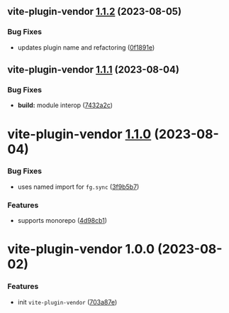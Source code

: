 ## vite-plugin-vendor [1.1.2](https://github.com/bent10/vite-plugins/compare/vite-plugin-vendor@1.1.1...vite-plugin-vendor@1.1.2) (2023-08-05)


### Bug Fixes

* updates plugin name and refactoring ([0f1891e](https://github.com/bent10/vite-plugins/commit/0f1891eb4e91ed442d8881064ae86de75e062b71))

## vite-plugin-vendor [1.1.1](https://github.com/bent10/vite-plugins/compare/vite-plugin-vendor@1.1.0...vite-plugin-vendor@1.1.1) (2023-08-04)


### Bug Fixes

* **build:** module interop ([7432a2c](https://github.com/bent10/vite-plugins/commit/7432a2c7fa25016ad4621a63d508bfe5977d658b))

# vite-plugin-vendor [1.1.0](https://github.com/bent10/vite-plugins/compare/vite-plugin-vendor@1.0.0...vite-plugin-vendor@1.1.0) (2023-08-04)


### Bug Fixes

* uses named import for `fg.sync` ([3f9b5b7](https://github.com/bent10/vite-plugins/commit/3f9b5b76f3d392fb88c13bab1829b8581ea91f41))


### Features

* supports monorepo ([4d98cb1](https://github.com/bent10/vite-plugins/commit/4d98cb19e256099a55afe79c36df20bdcfecaade))

# vite-plugin-vendor 1.0.0 (2023-08-02)


### Features

* init `vite-plugin-vendor` ([703a87e](https://github.com/bent10/vite-plugins/commit/703a87ea2945e8ea9593eb9ef2052890117d00cf))
